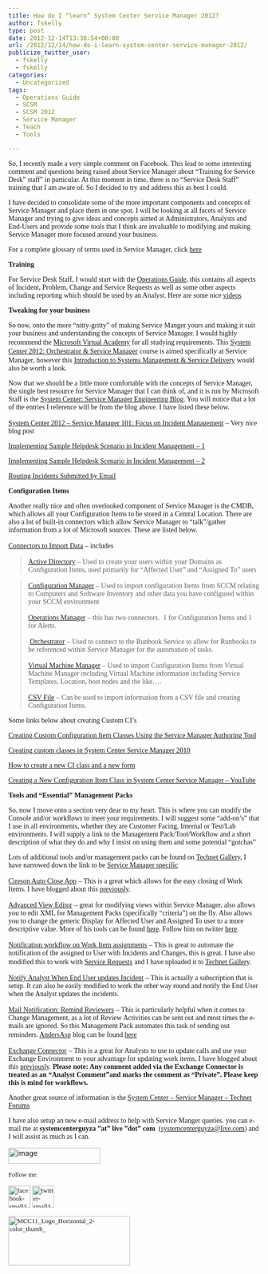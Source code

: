 ```yaml
---
title: How do I “learn” System Center Service Manager 2012?
author: fskelly
type: post
date: 2012-12-14T13:38:54+00:00
url: /2012/12/14/how-do-i-learn-system-center-service-manager-2012/
publicize_twitter_user:
  - fskelly
  - fskelly
categories:
  - Uncategorized
tags:
  - Operations Guide
  - SCSM
  - SCSM 2012
  - Service Manager
  - Teach
  - Tools

---
```

<font face="Calibri">So, I recently made a very simple comment on Facebook. This lead to some interesting comment and questions being raised about Service Manager about “Training for Service Desk&#8221; staff” in particular. At this moment in time, there is no “Service Desk Staff” training that I am aware of. So I decided to try and address this as best I could.</font>

<font face="Calibri">I have decided to consolidate some of the more important components and concepts of Service Manager and place them in one spot. I will be looking at all facets of Service Manager and trying to give ideas and concepts aimed at Administrators, Analysts and End-Users and provide some tools that I think are invaluable to modifying and making Service Manager more focused around your business. </font>

<font face="Calibri">For a complete glossary of terms used in Service Manager, click </font>[<font face="Calibri">here</font>][1]

**<font face="Calibri">Training</font>**

<font face="Calibri">For Service Desk Staff, I would start with the </font>[<font face="Calibri">Operations Guide</font>][2]<font face="Calibri">, this contains all aspects of Incident, Problem, Change and Service Requests as well as some other aspects including reporting which should be used by an Analyst. Here are some nice </font>[<font face="Calibri">videos</font>][3]

**<font face="Calibri">Tweaking for your business</font>**

<font face="Calibri">So now, onto the more “nitty-gritty” of making Service Manger yours and making it suit your business and understanding the concepts of Service Manager. I would highly recommend the </font>[<font face="Calibri">Microsoft Virtual Academy</font>][4] <font face="Calibri">for all studying requirements. This </font>[<font face="Calibri">System Center 2012: Orchestrator & Service Manager</font>][5] <font face="Calibri">course is aimed specifically at Service Manager, however this </font>[<font face="Calibri">Introduction to Systems Management & Service Delivery</font>][6] <font face="Calibri">would also be worth a look.</font>

<font face="Calibri">Now that we should be a little more comfortable with the concepts of Service Manager, the single best resource for Service Manager that I can think of, and it is run by Microsoft Staff is the </font>[<font face="Calibri">System Center: Service Manager Engineering Blog</font>][7]<font face="Calibri">. You will notice that a lot of the entries I reference will be from the blog above. I have listed these below.</font>

[<font face="Calibri">System Center 2012 &#8211; Service Manager 101: Focus on Incident Management</font>][8] <font face="Calibri">– Very nice blog post</font>

[<font face="Calibri">Implementing Sample Helpdesk Scenario in Incident Management – 1</font>][9]

[<font face="Calibri">Implementing Sample Helpdesk Scenario in Incident Management – 2</font>][10]

[<font face="Calibri">Routing Incidents Submitted by Email</font>][11]

**<font face="Calibri">Configuration Items</font>**

<font face="Calibri">Another really nice and often overlooked component of Service Manager is the CMDB, which allows all your Configuration Items to be stored in a Central Location. There are also a lot of built-in connectors which allow Service Manager to “talk”/gather information from a lot of Microsoft sources. These are listed below.</font>

[<font face="Calibri">Connectors to Import Data</font>][12] <font face="Calibri">– includes </font>

> [<font face="Calibri">Active Directory</font>][13] <font face="Calibri">– Used to create your users within your Domains as Configuration Items, used primarily for “Affected User” and “Assigned To” users</font>

> [<font face="Calibri">Configuration Manager</font>][14] <font face="Calibri">– Used to import configuration Items from SCCM relating to Computers and Software Inventory and other data you have configured within your SCCM environment </font>
> 
> [<font face="Calibri">Operations Manager</font>][15] <font face="Calibri">&#8211; this has two connectors.&nbsp; 1 for Configuration Items and 1 for Alerts.</font>
> 
> <font face="Calibri">&nbsp;</font>[<font face="Calibri">Orchestrator</font>][16] <font face="Calibri">– Used to connect to the Runbook Service to allow for Runbooks to be referenced within Service Manager for the automation of tasks.</font>
> 
> [<font face="Calibri">Virtual Machine Manager</font>][17] <font face="Calibri">– Used to import Configuration Items from Virtual Machine Manager including Virtual Machine information including Service Templates, Location, host nodes and the like….</font>
> 
> [<font face="Calibri">CSV File</font>][18] <font face="Calibri">– Can be used to import information from a CSV file and creating Configuration Items.</font>

<font face="Calibri">Some links below about creating Custom CI’s</font>

[<font face="Calibri">Creating Custom Configuration Item Classes Using the Service Manager Authoring Tool</font>][19]

[<font face="Calibri">Creating custom classes in System Center Service Manager 2010</font>][20]

[<font face="Calibri">How to create a new CI class and a new form</font>][21]

[<font face="Calibri">Creating a New Configuration Item Class in System Center Service Manager – YouTube</font>][22]

**<font face="Calibri">Tools and “Essential” Management Packs</font>**

<font face="Calibri">So, now I move onto a section very dear to my heart. This is where you can modify the Console and/or workflows to meet your requirements. I will suggest some “add-on’s” that I use in all environments, whether they are Customer Facing, Internal or Test/Lab environments. I will supply a link to the Management Pack/Tool/Workflow and a short description of what they do and why I insist on using them and some potential “gotchas”</font>

<font face="Calibri">Lots of additional tools and/or management packs can be found on </font>[<font face="Calibri">Technet Gallery</font>][23]<font face="Calibri">, I have narrowed down the link to be </font>[<font face="Calibri">Service Manager specific</font>][24]

[<font face="Calibri">Cireson Auto Close App</font>][25] <font face="Calibri">– This is a great which allows for the easy closing of Work Items. I have blogged about this </font>[<font face="Calibri">previously</font>][26]<font face="Calibri">.</font>

[<font face="Calibri">Advanced View Editor</font>][27] <font face="Calibri">– great for modifying views within Service Manager, also allows you to edit XML for Management Packs (specifically “criteria”) on the fly. Also allows you to change the generic Display for Affected User and Assigned To user to a more descriptive value. More of his tools can be found </font>[<font face="Calibri">here</font>][28]<font face="Calibri">. Follow him on twitter </font>[<font face="Calibri">here</font>][29]<font face="Calibri">.</font>

[<font face="Calibri">Notification workflow on Work Item assignments</font>][30] <font face="Calibri">– This is great to automate the notification of the assigned to User with Incidents and Changes, this is great. I have also modified this to work with </font>[<font face="Calibri">Service Requests</font>][31] <font face="Calibri">and I have uploaded it to </font>[<font face="Calibri">Technet Gallery</font>][32]<font face="Calibri">.</font>

[<font face="Calibri">Notify Analyst When End User updates Incident</font>][33] <font face="Calibri">– This is actually a subscription that is setup. It can also be easily modified to work the other way round and notify the End User when the Analyst updates the incidents.</font>

[<font face="Calibri">Mail Notification: Remind Reviewers</font>][34] <font face="Calibri">– This is particularly helpful when it comes to Change Management, as a lot of Review Activities can be sent out and most times the e-mails are ignored. So this Management Pack automates this task of sending out reminders. </font>[<font face="Calibri">AndersAsp</font>][35] <font face="Calibri">blog can be found </font>[<font face="Calibri">here</font>][36] <font face="Calibri"></font>

[<font face="Calibri">Exchange Connector</font>][37] <font face="Calibri">– This is a great for Analysts to use to update calls and use your Exchange Environment to your advantage for updating work items, I have blogged about this </font>[<font face="Calibri">previously</font>][38]<font face="Calibri">. <strong>Please note: Any comment added via the Exchange Connector is treated as an “Analyst Comment”and marks the comment as &#8220;Private”. Please keep this is mind for workflows.</strong></font>

<font face="Calibri">Another great source of information is the </font>[<font face="Calibri">System Center &#8211; Service Manager &#8211; Technet Forums</font>][39]

<font face="Calibri">I have also setup an new e-mail address to help with Service Manger queries. you can e-mail me at <strong>systemcenterguyza ”at” live ”dot” com</strong>&nbsp; (</font>[<font face="Calibri">systemcenterguyza@live.com</font>][40]<font face="Calibri">) and I will assist as much as I can.</font>

[<img loading="lazy" title="image" style="background-image:none;padding-top:0;padding-left:0;margin:0;display:inline;padding-right:0;border-width:0;" border="0" alt="image" src="/wp-content/uploads/2012/12/image_thumb16.png" width="184" height="32" />][41]

<font size="2" face="Calibri">Follow me.</font>

[<font size="2" face="Calibri"><img loading="lazy" title="facebook-small322252222" style="background-image:none;padding-top:0;padding-left:0;margin:0;display:inline;padding-right:0;border-width:0;" border="0" alt="facebook-small322252222" src="http://fskelly.files.wordpress.com/2012/06/facebook-small322252222.jpg" width="44" height="44" /></font>][42] <font size="2" face="Calibri"></font>[<font size="2" face="Calibri"><img loading="lazy" title="twitter-small322252222" style="background-image:none;padding-top:0;padding-left:0;margin:0;display:inline;padding-right:0;border-width:0;" border="0" alt="twitter-small322252222" src="http://fskelly.files.wordpress.com/2012/06/twitter-small322252222.jpg" width="44" height="44" /></font>][43]

<font size="2" face="Calibri"><a href="http://fskelly.files.wordpress.com/2012/06/mcc11_logo_horizontal_2-color_thumb_1.jpg"><img loading="lazy" title="MCC11_Logo_Horizontal_2-color_thumb_" style="background-image:none;padding-top:0;padding-left:0;display:inline;padding-right:0;border-width:0;" border="0" alt="MCC11_Logo_Horizontal_2-color_thumb_" src="http://fskelly.files.wordpress.com/2012/06/mcc11_logo_horizontal_2-color_thumb__thumb1.jpg" width="244" height="99" /></a></font></p>

 [1]: http://technet.microsoft.com/en-us/library/hh750212.aspx
 [2]: http://technet.microsoft.com/en-us/library/hh519673.aspx
 [3]: http://blogs.technet.com/b/servicemanager/archive/2010/01/13/system-center-service-manager-demos.aspx
 [4]: http://www.microsoftvirtualacademy.com/Home.aspx
 [5]: http://www.microsoftvirtualacademy.com/tracks/system-center-2012-orchestrator-service-manager
 [6]: http://www.microsoftvirtualacademy.com/tracks/introduction-to-systems-management-service-delivery
 [7]: http://blogs.technet.com/b/servicemanager/
 [8]: http://blogs.technet.com/b/antoni/archive/2012/08/13/service-manager-101-part-1-incident-management.aspx
 [9]: http://blogs.technet.com/b/servicemanager/archive/2009/11/02/implementing-sample-helpdesk-scenario-in-incident-management-1.aspx
 [10]: http://blogs.technet.com/b/servicemanager/archive/2009/11/02/implementing-sample-helpdesk-scenario-in-incident-management-2.aspx
 [11]: http://blogs.technet.com/b/servicemanager/archive/2010/05/05/routing-incidents-submitted-by-email.aspx
 [12]: http://technet.microsoft.com/en-us/library/hh524326.aspx
 [13]: http://technet.microsoft.com/en-us/library/hh519809.aspx
 [14]: http://technet.microsoft.com/en-us/library/hh519733.aspx
 [15]: http://technet.microsoft.com/en-us/library/hh524270.aspx
 [16]: http://technet.microsoft.com/en-us/library/hh495619.aspx
 [17]: http://technet.microsoft.com/en-us/library/hh519785.aspx
 [18]: http://technet.microsoft.com/en-us/library/hh519814.aspx
 [19]: http://blogs.technet.com/b/servicemanager/archive/2010/09/29/creating-custom-configuration-item-classes-using-the-service-manager-authoring-tool.aspx
 [20]: http://blurbsonit.wordpress.com/2010/08/11/creating-custom-classes-in-system-center-service-manager-2010/
 [21]: http://contoso.se/blog/?p=1707
 [22]: http://www.youtube.com/watch?v=QRWRKL6zA5k
 [23]: http://gallery.technet.microsoft.com/
 [24]: http://gallery.technet.microsoft.com/site/search?f%5B0%5D.Type=RootCategory&f%5B0%5D.Value=SystemCenter&f%5B0%5D.Text=System%20Center&f%5B1%5D.Type=SubCategory&f%5B1%5D.Value=ServiceMgrManagementPacks&f%5B1%5D.Text=Service%20Manager
 [25]: http://www.cireson.com/app-store/scsm-auto-close/
 [26]: http://fskelly.wordpress.com/2012/11/01/auto-closing-work-items-made-easyservice-manager-2012/
 [27]: http://gallery.technet.microsoft.com/Advanced-View-Editor-20-377353f5
 [28]: http://www.scsmsolutions.com/
 [29]: https://twitter.com/intent/user?screen_name=scsmru
 [30]: http://www.bctechnet.com/custom-notification-workflow-on-work-item-assignment/
 [31]: http://fskelly.wordpress.com/2012/07/09/service-requests-re-assignment-notification/
 [32]: http://gallery.technet.microsoft.com/Service-Request-Re-8fbe31a1
 [33]: http://scsm2012.blogspot.com/2012/07/notify-assigned-to-user-when-end-user.html
 [34]: http://gallery.technet.microsoft.com/Mail-notification-Remind-1167b6c5
 [35]: http://social.technet.microsoft.com/profile/andersasp/?ws=usercard-mini
 [36]: http://www.scsm.se/
 [37]: http://www.microsoft.com/en-us/download/details.aspx?id=29423
 [38]: http://fskelly.wordpress.com/2012/09/19/exchange-connector-scsm-2012/
 [39]: http://social.technet.microsoft.com/Forums/en-us/category/servicemanager
 [40]: mailto:systemcenterguyza@live.com
 [41]: /wp-content/uploads/2012/12/image16.png
 [42]: http://www.facebook.com/fletcher.kelly
 [43]: http://twitter.com/#!/fskelly